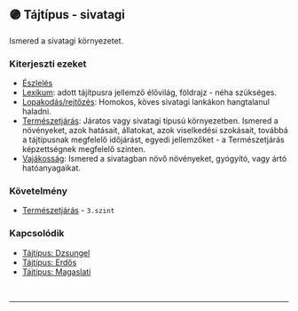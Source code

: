## 🟣 Tájtípus - sivatagi

Ismered a sivatagi környezetet.

### Kiterjeszti ezeket

- [Észlelés](../kepzettsegek.primer.altalanos/eszleles.md)
- [Lexikum](../kepzettsegek.szekunder/lexikum.md): adott tájítpusra jellemző élővilág, földrajz - néha szükséges.
- [Lopakodás/rejtőzés](../kepzettsegek.primer.altalanos/lopakodas_rejtozes.md): Homokos, köves sivatagi lankákon hangtalanul haladni.
- [Természetjárás](../kepzettsegek.szekunder/termeszetjaras.md): Járatos vagy sivatagi típusú környezetben. Ismered a növényeket, azok hatásait, állatokat, azok viselkedési szokásait, továbbá a tájtípusnak megfelelő időjárást, egyedi jellemzőket - a Természetjárás képzettségnek megfelelő szinten.
- [Vajákosság](../kepzettsegek.szekunder/vajakossag.md): Ismered a sivatagban növő növényeket, gyógyító, vagy ártó hatóanyagaikat.

### Követelmény

- [Természetjárás](../kepzettsegek.szekunder/termeszetjaras.md) - `3.szint`

### Kapcsolódik

- [Tájtípus: Dzsungel](tajtipus_dzsungel.md)
- [Tájtípus: Erdős](../fortelyok.szabad/tajtipus_erdos.md)
- [Tájtípus: Magaslati](../fortelyok.szabad/tajtipus_magaslati.md)

<br />

---
